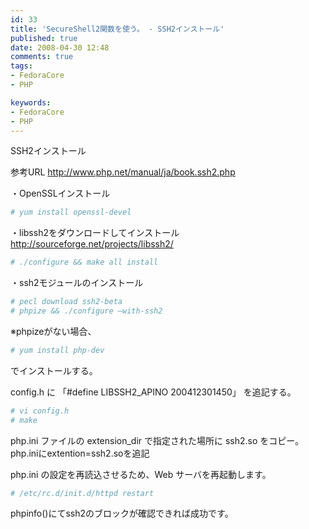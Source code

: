 ```yaml
---
id: 33
title: 'SecureShell2関数を使う。 - SSH2インストール'
published: true
date: 2008-04-30 12:48
comments: true
tags:
- FedoraCore
- PHP

keywords:
- FedoraCore
- PHP
---
```

SSH2インストール

参考URL
http://www.php.net/manual/ja/book.ssh2.php

・OpenSSLインストール

```sh
# yum install openssl-devel
```

・libssh2をダウンロードしてインストール
http://sourceforge.net/projects/libssh2/

```sh
# ./configure && make all install
```

・ssh2モジュールのインストール

```sh
# pecl download ssh2-beta
# phpize && ./configure –with-ssh2
```

※phpizeがない場合、

```sh
# yum install php-dev
```
でインストールする。

config.h に
「#define LIBSSH2_APINO 200412301450」
を追記する。

```sh
# vi config.h
# make
```

php.ini ファイルの extension_dir で指定された場所に ssh2.so をコピー。
php.iniにextention=ssh2.soを追記

php.ini の設定を再読込させるため、Web サーバを再起動します。

```sh
# /etc/rc.d/init.d/httpd restart
```

phpinfo()にてssh2のブロックが確認できれば成功です。
